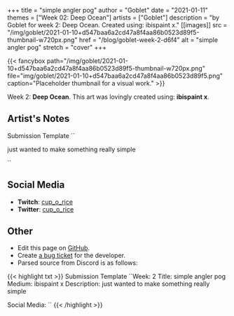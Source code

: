 +++
title =       "simple angler pog"
author =      "Goblet"
date =        "2021-01-11"
themes =      ["Week 02: Deep Ocean"]
artists =     ["Goblet"]
description = "by Goblet for week 2: Deep Ocean. Created using: ibispaint x."
[[images]]
      src = "/img/goblet/2021-01-10+d547baa6a2cd47a8f4aa86b0523d89f5-thumbnail-w720px.png"
      href = "/blog/goblet-week-2-d6f4"
      alt = "simple angler pog"
      stretch = "cover"
+++


{{< fancybox path="/img/goblet/2021-01-10+d547baa6a2cd47a8f4aa86b0523d89f5-thumbnail-w720px.png" file="img/goblet/2021-01-10+d547baa6a2cd47a8f4aa86b0523d89f5.png" caption="Placeholder thumbnail for a visual work." >}}


Week 2: **Deep Ocean**. This art was lovingly created using: **ibispaint x**.

## Artist's Notes

Submission Template
``

just wanted to make something really simple

``

## Social Media

- **Twitch**: <a href='https://twitch.tv/cup_o_rice' target='_blank'>cup_o_rice</a>
- **Twitter**: <a href='https://twitter.com/cup_o_rice' target='_blank'>cup_o_rice</a>

## Other

- Edit this page on [GitHub](https://github.com/teaminkling/web-refresh/edit/main/content/blog/goblet-week-2-d6f4.md).
- Create [a bug ticket](https://github.com/teaminkling/web-refresh/issues/new?assignees=&labels=bug&template=problem-report.md&title=) for the developer.
- Parsed source from Discord is as follows:

{{< highlight txt >}}
Submission Template
``Week: 2
Title:  simple angler pog
Medium: ibispaint x
Description: just wanted to make something really simple

Social Media:
``
{{< /highlight >}}